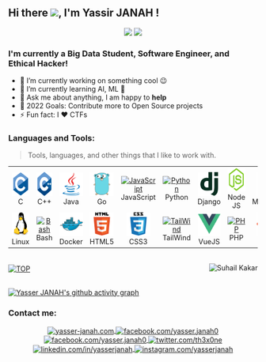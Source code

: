 ## Hi there <img src="https://media.giphy.com/media/hvRJCLFzcasrR4ia7z/giphy.gif" width="25px">, I'm Yassir JANAH !

<p align="center">
  <img src="https://visitor-badge.glitch.me/badge?page_id=yasserjanah&left_color=grey&right_color=red"/>
  <img src="https://img.shields.io/github/followers/yasserjanah?style=social" />
</p>

### I'm currently a Big Data Student, Software Engineer, and Ethical Hacker!

- 🔭 I’m currently working on something cool :wink:
- 🌱 I’m currently learning AI, ML 🤣
- 💬 Ask me about anything, I am happy to **help**
- 🥅 2022 Goals: Contribute more to Open Source projects
- ⚡ Fun fact: I :heart: CTFs


### Languages and Tools:

> Tools, languages, and other things that I like to work with.


<table align="center">
  <tr>
    <td align="center" width="96">
      <a href="#yasserjanah-tech">
        <img src="https://raw.githubusercontent.com/devicons/devicon/master/icons/c/c-original.svg" width="48" height="48" alt="C" />
      </a>
      <br>C
    </td>
        <td align="center" width="96">
      <a href="#yasserjanah-tech">
        <img src="https://raw.githubusercontent.com/devicons/devicon/master/icons/cplusplus/cplusplus-original.svg" width="48" height="48" alt="C++" />
      </a>
      <br>C++
    </td>
        <td align="center" width="96">
      <a href="#yasserjanah-tech">
        <img src="https://raw.githubusercontent.com/devicons/devicon/master/icons/java/java-original.svg" width="48" height="48" alt="Java" />
      </a>
      <br>Java
    </td>    
        <td align="center" width="96">
      <a href="#yasserjanah-tech">
        <img src="https://raw.githubusercontent.com/devicons/devicon/master/icons/go/go-original.svg" width="48" height="48" alt="Go" />
      </a>
      <br>Go
    </td>
    <td align="center" width="96">
      <a href="#yasserjanah-tech">
        <img src="https://upload.wikimedia.org/wikipedia/commons/thumb/9/99/Unofficial_JavaScript_logo_2.svg/1024px-Unofficial_JavaScript_logo_2.svg.png" width="48" height="48" alt="JavaScript" />
      </a>
      <br>JavaScript
    </td>
    <td align="center" width="96">
      <a href="#yasserjanah-tech">
        <img src="https://upload.wikimedia.org/wikipedia/commons/thumb/c/c3/Python-logo-notext.svg/1200px-Python-logo-notext.svg.png" width="48" height="48" alt="Python" />
      </a>
      <br>Python
    </td>
    <td align="center" width="96">
      <a href="#yasserjanah-tech">
        <img src="https://raw.githubusercontent.com/devicons/devicon/master/icons/django/django-plain.svg" width="48" height="48" alt="Django" />
      </a>
      <br>Django
    </td>
    <td align="center" width="96">
      <a href="#yasserjanah-tech">
        <img src="https://raw.githubusercontent.com/devicons/devicon/master/icons/nodejs/nodejs-original.svg" width="48" height="48" alt="Node JS" />
      </a>
      <br>Node JS
    </td>
     <td align="center" width="96"> 
      <a href="#yasserjanah-tech" >
        <img src="https://raw.githubusercontent.com/devicons/devicon/master/icons/mongodb/mongodb-original.svg" width="48" height="48" alt="Mongo DB" />
      </a>
      <br>MongoDB
    </td>
  </tr>
  <tr>
    <td align="center" width="96"> 
      <a href="#yasserjanah-tech" >
        <img src="https://raw.githubusercontent.com/devicons/devicon/master/icons/linux/linux-original.svg" width="48" height="48" alt="Linux" />
      </a>
      <br>Linux
    </td>
    <td align="center" width="96">
      <a href="#yasserjanah-tech">
        <img src="https://bashlogo.com/img/symbol/png/full_colored_dark.png" width="48" height="48" alt="Bash" />
      </a>
      <br>Bash
    </td>
    <td align="center"  width="96">
      <a href="#yasserjanah-tech">
        <img src="https://raw.githubusercontent.com/devicons/devicon/master/icons/docker/docker-original.svg" width="48" height="48" alt="Docker" />
      </a>
      <br>Docker
    </td>
    <td align="center" width="96">
      <a href="#yasserjanah-tech" >
        <img src="https://raw.githubusercontent.com/devicons/devicon/master/icons/html5/html5-original-wordmark.svg" width="48" height="48" alt="HTML5" />
      </a>
      <br>HTML5
    </td>
    <td align="center" width="96">
      <a href="#yasserjanah-tech">
        <img src="https://raw.githubusercontent.com/devicons/devicon/master/icons/css3/css3-original-wordmark.svg" width="48" height="48" alt="CSS3" />
      </a>
      <br>CSS3
    </td>
        <td align="center" width="96">
      <a href="#yasserjanah-tech">
        <img src="https://tailwindcss.com/_next/static/media/tailwindcss-mark.79614a5f61617ba49a0891494521226b.svg" width="48" height="48" alt="TailWind" />
      </a>
      <br>TailWind
    </td>
    <td align="center"  width="96">
      <a href="#yasserjanah-tech">
        <img src="https://raw.githubusercontent.com/devicons/devicon/master/icons/vuejs/vuejs-original.svg" width="48" height="48" alt="VueJS" />
      </a>
      <br>VueJS
    </td>
    <td align="center" width="96">
      <a href="#yasserjanah-tech" >
        <img src="https://i.ibb.co/LzmYpDX/146-1466902-php-logo-png-transparent-php-logo-png-png-removebg-preview.png" width="48" height="48" alt="PHP" />
      </a>
      <br>PHP
    </td>
    <td align="center" width="96">
      <a href="#yasserjanah-tech" >
        <img src="https://raw.githubusercontent.com/devicons/devicon/master/icons/git/git-original.svg" width="48" height="48" alt="Git" />
      </a>
      <br>Git
    </td>
  </tr>
</table>

<br/>

<a href="#yasserjanah">
  <img src="https://github-readme-stats.vercel.app/api?username=yasserjanah&show_icons=true&theme=react&count_private=true&include_all_commits=true" alt="Suhail Kakar" align="right" />
</a>

<a href="#yasserjanah">
<img align="center" alt="TOP" src="https://github-readme-stats.vercel.app/api/top-langs/?username=yasserjanah&show_icons=true&hide_border=false&theme=react" align="left" />
</a>

<br/>
<br/>

[![Yasser JANAH's github activity graph](https://activity-graph.herokuapp.com/graph?username=yasserjanah&theme=react-dark)](https://github.com/yasserjanah)


### Contact me:

<p align="center">
  <a href="https://www.yasser-janah.com">
    <img align="center" alt="yasser-janah.com" width="26px" src="https://i.ibb.co/yN2YTKn/logo.png" />
  </a>
  <a href="mailto:contact@yasser-janah.com">
    <img align="center" alt="facebook.com/yasser.janah0" width="26px" src="https://img.icons8.com/external-icongeek26-linear-colour-icongeek26/64/000000/external-email-essentials-icongeek26-linear-colour-icongeek26.png"/>
  </a>
    <a href="https://facebook.com/yasser.janah0">
    <img align="center" alt="facebook.com/yasser.janah0" width="26px" src="https://img.icons8.com/fluent/48/000000/facebook-new.png" />
  </a>
    <a href="https://twitter.com/th3x0ne">
    <img align="center" alt="twitter.com/th3x0ne" width="26px" src="https://img.icons8.com/fluent/50/000000/twitter.png" />
  </a>
    <a href="https://instagram.com/yasserjanah">
    <img align="center" alt="linkedin.com/in/yasserjanah" width="26px" src="https://img.icons8.com/color/48/000000/linkedin.png" />
  </a>
    <a href="https://linkedin.com/in/yasserjanah">
    <img align="center" alt="instagram.com/yasserjanah" width="26px" src="https://img.icons8.com/fluent/50/000000/instagram-new.png" />
  </a>
</p>

[website]: https://www.yasser-janah.com
[facebook]: https://facebook.com/yasser.janah0
[twitter]: https://twitter.com/th3x0ne
[instagram]: https://instagram.com/yasserjanah
[linkedin]: https://linkedin.com/in/yasserjanah
